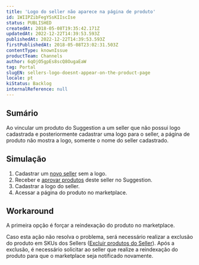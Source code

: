 ```yaml
---
title: 'Logo do seller não aparece na página de produto'
id: 1WIIPZibFegYSsKIIscIse
status: PUBLISHED
createdAt: 2018-05-08T19:35:42.171Z
updatedAt: 2022-12-22T14:39:53.593Z
publishedAt: 2022-12-22T14:39:53.593Z
firstPublishedAt: 2018-05-08T23:02:31.503Z
contentType: knownIssue
productTeam: Channels
author: 6qOjO5gpEs8scQ8OugaEaW
tag: Portal
slugEN: sellers-logo-doesnt-appear-on-the-product-page
locale: pt
kiStatus: Backlog
internalReference: null
---
```


## Sumário

Ao vincular um produto do Suggestion a um seller que não possui logo cadastrada e posteriormente cadastrar uma logo para o seller, a página de produto não mostra a logo, somente o nome do seller cadastrado.

## Simulação

1. Cadastrar um [novo seller](/pt/tutorial/configurando-seller) sem a logo.
2. Receber e [aprovar produtos](/pt/tutorial/sugerindo-e-aprovando-skus) deste seller no Suggestion.
3. Cadastrar a logo do seller.
4. Acessar a página do produto no marketplace.

## Workaround

A primeira opção é forçar a reindexação do produto no marketplace. 

Caso esta ação não resolva o problema, será necessário realizar a exclusão do produto em SKUs dos Sellers ([Excluir produtos do Seller](/pt/faq/qual-a-diferenca-entre-desvincular-e-excluir-um-sku-seller)). Após a exclusão, é necessário solicitar ao seller que realize a reindexação do produto para que o marketplace seja notificado novamente.

